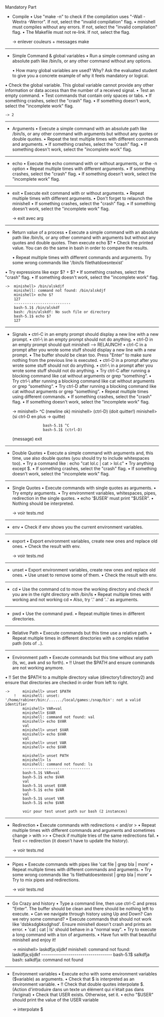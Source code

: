 
Mandatory Part

- Compile
• Use "make -n" to check if the compilation uses "-Wall -Wextra -Werror". If not, select
  the "invalid compilation" flag.
• minishell must compiles without any errors. If not, select the "invalid compilation" flag.
• The Makefile must not re-link. If not, select the flag.

	-> enlever couleurs + messages make

--------------------------------------------------------------------------------------------------------
- Simple Command & global variables
• Run a simple command using an absolute path like /bin/ls, or any other command without any options.	

	• 	How many global variables are used? Why? Ask the evaluated student to give you a concrete example
  		of why it feels mandatory or logical.

• Check the global variable. This global variable cannot provide any other information or data 
  access than the number of a received signal.
• Test an empty command.
• Test commands that contain only spaces or tabs.
• If something crashes, select the "crash" flag.
• If something doesn't work, select the "incomplete work" flag.

	-> 2

--------------------------------------------------------------------------------------------------------
- Arguments
• Execute a simple command with an absolute path like /bin/ls, or any other command with arguments but
without any quotes or double quotes.
• Repeat the test multiple times with different commands and arguments.
• If something crashes, select the "crash" flag.
• If something doesn't work, select the "incomplete work" flag.

--------------------------------------------------------------------------------------------------------
- echo
• Execute the echo command with or without arguments, or the -n option
• Repeat multiple times with different arguments.
• If something crashes, select the "crash" flag.
• If something doesn't work, select the "incomplete work" flag.

--------------------------------------------------------------------------------------------------------
- exit
• Execute exit command with or without arguments.
• Repeat multiple times with different arguments.
• Don't forget to relaunch the minishell
• If something crashes, select the "crash" flag.
• If something doesn't work, select the "incomplete work" flag.

	-> exit avec arg

--------------------------------------------------------------------------------------------------------
- Return value of a process
• Execute a simple command with an absolute path like /bin/ls, or any other command with 
  arguments but without any quotes and double quotes. Then execute echo $?
• Check the printed value. You can do the same in bash in order to compare the results.

	• 	Repeat multiple times with different commands and arguments. Try some wrong commands 
  		like '/bin/ls filethatdoesntexist'

• Try expressions like expr $? + $?
• If something crashes, select the "crash" flag.
• If something doesn't work, select the "incomplete work" flag.

	-> 	minishell> /bin/alskdjf
		minishell: command not found: /bin/alskdjf
		minishell> echo $?
		127
		--------------------------
		bash-5.1$ /bin/alskdf
		bash: /bin/alskdf: No such file or directory
		bash-5.1$ echo $?
		127


--------------------------------------------------------------------------------------------------------
- Signals
• ctrl-C in an empty prompt should display a new line with a new prompt.
• ctrl-\ in an empty prompt should not do anything.
• ctrl-D in an empty prompt should quit minishell --> RELAUNCH!
• ctrl-C in a prompt after you wrote some stuff should display a new line with a new prompt.
• The buffer should be clean too. Press "Enter" to make sure nothing from the previous 
  line is executed.
• ctrl-D in a prompt after you wrote some stuff should not do anything.
• ctrl-\ in a prompt after you wrote some stuff should not do anything.
• Try ctrl-C after running a blocking command like cat without arguments or grep “something“.
• Try ctrl-\ after running a blocking command like cat without arguments or grep “something“.
• Try ctrl-D after running a blocking command like cat without arguments or grep “something“.
• Repeat multiple times using different commands.
• If something crashes, select the "crash" flag.
• If something doesn't work, select the "incomplete work" flag.

	->				minishell> ^C
	(newline ok)	minishell> (ctrl-D)
	(doit quitter!)	minishell> (si ctrl-D en plus -> quitte)

					bash-5.1$ ^C
					bash-5.1$ (ctrl-D)
	(message)		exit


--------------------------------------------------------------------------------------------------------
- Double Quotes
• Execute a simple command with arguments and, this time, use also double quotes (you should
  try to include whitespaces too).
• Try a command like : echo "cat lol.c | cat > lol.c"
• Try anything except $.
• If something crashes, select the "crash" flag.
• If something doesn't work, select the "incomplete work" flag.

--------------------------------------------------------------------------------------------------------
- Single Quotes
• Execute commands with single quotes as arguments.
• Try empty arguments.
• Try environment variables, whitespaces, pipes, redirection in the single quotes.
• echo '$USER' must print "$USER".
• Nothing should be interpreted.

	->	voir tests.md


--------------------------------------------------------------------------------------------------------
- env
• Check if env shows you the current environment variables.


--------------------------------------------------------------------------------------------------------
- export
• Export environment variables, create new ones and replace old ones.
• Check the result with env.

	-> voir tests.md

--------------------------------------------------------------------------------------------------------
- unset
• Export environment variables, create new ones and replace old ones.
• Use unset to remove some of them.
• Check the result with env.

--------------------------------------------------------------------------------------------------------
- cd
• Use the command cd to move the working directory and check if you are in the right
  directory with /bin/ls 
• Repeat multiple times with working and not working cd
• Also, try '.' and '..' as arguments.

--------------------------------------------------------------------------------------------------------
- pwd
• Use the command pwd.
• Repeat multiple times in different directories.

--------------------------------------------------------------------------------------------------------
- Relative Path
• Execute commands but this time use a relative path.
• Repeat multiple times in different directories with a complex relative path (lots of ..).

--------------------------------------------------------------------------------------------------------
- Environment path
• Execute commands but this time without any path (ls, wc, awk and so forth).
• 	!!	Unset the $PATH and ensure commands are not working anymore.

• 	!!	Set the $PATH to a multiple directory value (directory1:directory2) and ensure 
  		that directories are checked in order from left to right.

	->		minishell> unset $PATH
		!	minishell: unset: '/home/rabiner/bin:/....../local/games:/snap/bin': not a valid identifier
			minishell> VAR=val
			minishell> $VAR
			minishell: command not found: val
			minishell> echo $VAR
			val
			minishell> unset $VAR
			minishell> echo $VAR
			val
			minishell> unset VAR
			minishell> echo $VAR

			minishell> unset PATH
			minishell> ls
			minishell: command not found: ls
			-------------------------------
			bash-5.1$ VAR=val
			bash-5.1$ echo $VAR
			val
			bash-5.1$ unset $VAR
			bash-5.1$ echo $VAR
			val
			bash-5.1$ unset VAR
			bash-5.1$ echo $VAR

			voir pour test unset path sur bash (2 instances)


--------------------------------------------------------------------------------------------------------
- Redirection
• Execute commands with redirections < and/or >
• Repeat multiple times with different commands and arguments and sometimes change > with >>
• Check if multiple tries of the same redirections fail.
• Test << redirection (it doesn't have to update the history).

	-> voir tests.md


--------------------------------------------------------------------------------------------------------
- Pipes
• Execute commands with pipes like 'cat file | grep bla | more'
• Repeat multiple times with different commands and arguments.
• Try some wrong commands like 'ls filethatdoesntexist | grep bla | more'
• Try to mix pipes and redirections.

	-> voir tests.md

--------------------------------------------------------------------------------------------------------
- Go Crazy and history
• Type a command line, then use ctrl-C and press "Enter". The buffer should be clean
  and there should be nothing left to execute.
• Can we navigate through history using Up and Down? Can we retry some command?
• Execute commands that should not work like 'dsbksdgbksdghsd'. Ensure minishell doesn't
  crash and prints an error.
• 'cat | cat | ls' should behave in a "normal way".
• Try to execute a long command with a ton of arguments.
• Have fun with that beautiful minishell and enjoy it!

	->		minishell> laskdfja;sljdkf
			minishell: command not found: laskdfja;sljdkf
			------------------------------------
			bash-5.1$ salkdfja
			bash: salkdfja: command not found

--------------------------------------------------------------------------------------------------------
- Environment variables
• Execute echo with some environment variables ($variable) as arguments.
• Check that $ is interpreted as an environment variable.
• 	!!	Check that double quotes interpolate $.	
		(Action d'introduire dans un texte un élément qui n'était pas dans l'original)
• Check that USER exists. Otherwise, set it.
• echo "$USER" should print the value of the USER variable

	-> 	interpolate $